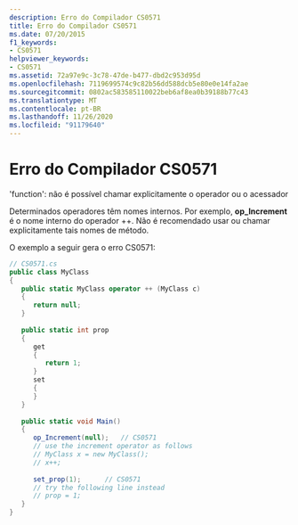 ```yaml
---
description: Erro do Compilador CS0571
title: Erro do Compilador CS0571
ms.date: 07/20/2015
f1_keywords:
- CS0571
helpviewer_keywords:
- CS0571
ms.assetid: 72a97e9c-3c78-47de-b477-dbd2c953d95d
ms.openlocfilehash: 7119699574c9c82b56dd588dcb5e80e0e14fa2ae
ms.sourcegitcommit: 0802ac583585110022beb6af8ea0b39188b77c43
ms.translationtype: MT
ms.contentlocale: pt-BR
ms.lasthandoff: 11/26/2020
ms.locfileid: "91179640"
---
```

# <a name="compiler-error-cs0571"></a>Erro do Compilador CS0571

'function': não é possível chamar explicitamente o operador ou o acessador  
  
 Determinados operadores têm nomes internos. Por exemplo, **op_Increment** é o nome interno do operador ++. Não é recomendado usar ou chamar explicitamente tais nomes de método.  
  
 O exemplo a seguir gera o erro CS0571:  
  
```csharp  
// CS0571.cs  
public class MyClass  
{  
   public static MyClass operator ++ (MyClass c)  
   {  
      return null;  
   }  
  
   public static int prop  
   {  
      get  
      {  
         return 1;  
      }  
      set  
      {  
      }  
   }  
  
   public static void Main()  
   {  
      op_Increment(null);   // CS0571  
      // use the increment operator as follows  
      // MyClass x = new MyClass();  
      // x++;  
  
      set_prop(1);      // CS0571  
      // try the following line instead  
      // prop = 1;  
   }  
}  
```
